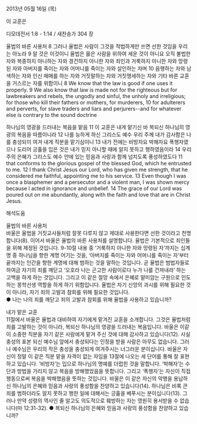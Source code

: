 2013년 05월 16일 (목)

이 교훈은



디모데전서 1:8 - 1:14 / 새찬송가 304 장


율법의 바른 사용처
8 그러나 율법은 사람이 그것을 적법하게만 쓰면 선한 것임을 우리는 아노라 9 알 것은 이것이니 율법은 옳은 사람을 위하여 세운 것이 아니요 오직 불법한 자와 복종하지 아니하는 자와 경건하지 아니한 자와 죄인과 거룩하지 아니한 자와 망령된 자와 아버지를 죽이는 자와 어머니를 죽이는 자와 살인하는 자며 10 음행하는 자와 남색하는 자와 인신 매매를 하는 자와 거짓말하는 자와 거짓맹세하는 자와 기타 바른 교훈을 거스르는 자를 위함이니
8 We know that the law is good if one uses it properly. 9 We also know that law is made not for the righteous but for lawbreakers and rebels, the ungodly and sinful, the unholy and irreligious; for those who kill their fathers or mothers, for murderers, 10 for adulterers and perverts, for slave traders and liars and perjurers--and for whatever else is contrary to the sound doctrine   

하나님의 영광을 드러내는 복음을 맡음
11 이 교훈은 내게 맡기신 바 복되신 하나님의 영광의 복음을 따름이니라 12 나를 능하게 하신 그리스도 예수 우리 주께 내가 감사함은 나를 충성되이 여겨 내게 직분을 맡기심이니 13 내가 전에는 비방자요 박해자요 폭행자였으나 도리어 긍휼을 입은 것은 내가 믿지 아니할 때에 알지 못하고 행하였음이라 14 우리 주의 은혜가 그리스도 예수 안에 있는 믿음과 사랑과 함께 넘치도록 풍성하였도다
11 that conforms to the glorious gospel of the blessed God, which he entrusted to me. 12 I thank Christ Jesus our Lord, who has given me strength, that he considered me faithful, appointing me to his service. 13 Even though I was once a blasphemer and a persecutor and a violent man, I was shown mercy because I acted in ignorance and unbelief. 14 The grace of our Lord was poured out on me abundantly, along with the faith and love that are in Christ Jesus.

해석도움





율법의 바른 사용처  
바울은 율법을 거짓교사들처럼 잘못 다루지 않고 제대로 사용한다면 선한 것이라고 천명합니다(8). 이어서 바울은 율법의 바른 사용처를 설명합니다. 율법은 기본적으로 죄인들을 위해 제정된 것입니다. 9-10절 내용 중 ‘거룩하지 아니한 자와 망령된 자’까지는 십계명 중 하나님을 향한 계명 어기는 것을, ‘아버지를 죽이는 자와 어머니를 죽이는 자’부터 끝까지는 인간을 향한 계명에 대해 범하는 것을 말하는 것입니다. 곧 율법은 범법자들로 하여금 자기의 죄를 깨닫고 ‘오호라 나는 곤고한 사람이로다 누가 나를 건져내랴’ 하는 고백을 하게 하는 것입니다. 그리고 이 같은 절망 속에서 은혜로 말미암는 구원으로 인도하는 몽학선생 역할을 하게 하기 위함입니다. 율법은 자기 신앙의 과시를 위해 필요한 것이 아니라, 자기 죄의 고발과 참회를 위해 필요한 것입니다.   
● 나는 나의 죄를 깨닫고 죄의 고발과 참회를 위해 율법을 사용하고 있습니까? 

내가 맡은 교훈  
11절에서 바울은 율법과 대비하여 자기에게 맡겨진 교훈을 소개합니다. 그것은 율법처럼 죄를 고발하는 것이 아니라, 복되신 하나님의 영광을 드러내는 복음입니다. 바울은 이같이 소중한 직분을 자기 같은 사람에게 맡겨 주신 것에 대해 감사하고 있습니다(12). 사실 충성의 표본 되신 예수님 앞에서 충성되다는 인정을 받을 사람은 아무도 없습니다. 그러나 예수님은 우리의 작은 충성을 충성되게 여겨주시는 너그러운 분이십니다. 바울은 자신이 정말 이 같은 직분 맡을 자격이 없는 자임을 13절에 나오는 세 단어를 통해 잘 표현하고 있습니다. ‘비방자’는 입으로 하나님의 명예를 더럽힌 것을 말합니다. ‘박해자’는 수단과 방법을 가리지 않고 복음을 방해했었음을 뜻합니다. 그리고 ‘폭행자’는 자신이 직접 행동으로써 복음을 박해했음을 뜻하는 것입니다. 바울은 이 같은 자신의 악행을 용납하신 하나님의 은혜와 믿음과 사랑의 풍성함을 찬양하고 있습니다(14). 하나님은 비록 큰 죄를 범하더라도 알지 못하고 행한 일에 대해서는 긍휼을 베푸시는 분이십니다(13). 그러나 만약 성령의 역사인 줄 알고도 의도적으로 훼방하는 자는 영원히 용서받을 수 없습니다(마 12:31-32). 
● 복되신 하나님의 은혜와 믿음과 사랑의 풍성함을 찬양하고 있습니까?